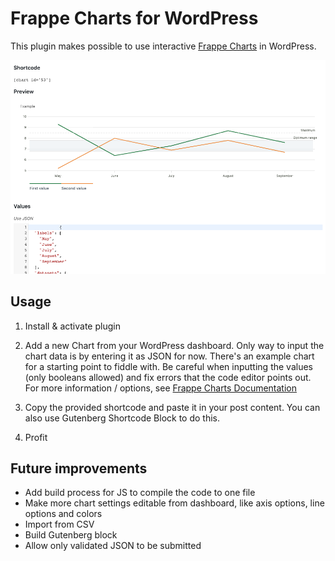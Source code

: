 # Frappe Charts for WordPress

This plugin makes possible to use interactive [Frappe Charts](https://frappe.io/charts) in WordPress.

![Screenshot of Frappe Charts in Dashboard](screenshot.png?raw=true)

## Usage

1. Install & activate plugin

2. Add a new Chart from your WordPress dashboard. Only way to input the chart data is by entering it as JSON for now. 
There's an example chart for a starting point to fiddle with. Be careful when inputting the values (only booleans allowed) and fix errors that the code editor points out.
For more information / options, see [Frappe Charts Documentation](https://frappe.io/charts/docs)

3. Copy the provided shortcode and paste it in your post content. You can also use Gutenberg Shortcode Block to do this.

4. Profit

## Future improvements

- Add build process for JS to compile the code to one file
- Make more chart settings editable from dashboard, like axis options, line options and colors
- Import from CSV
- Build Gutenberg block
- Allow only validated JSON to be submitted